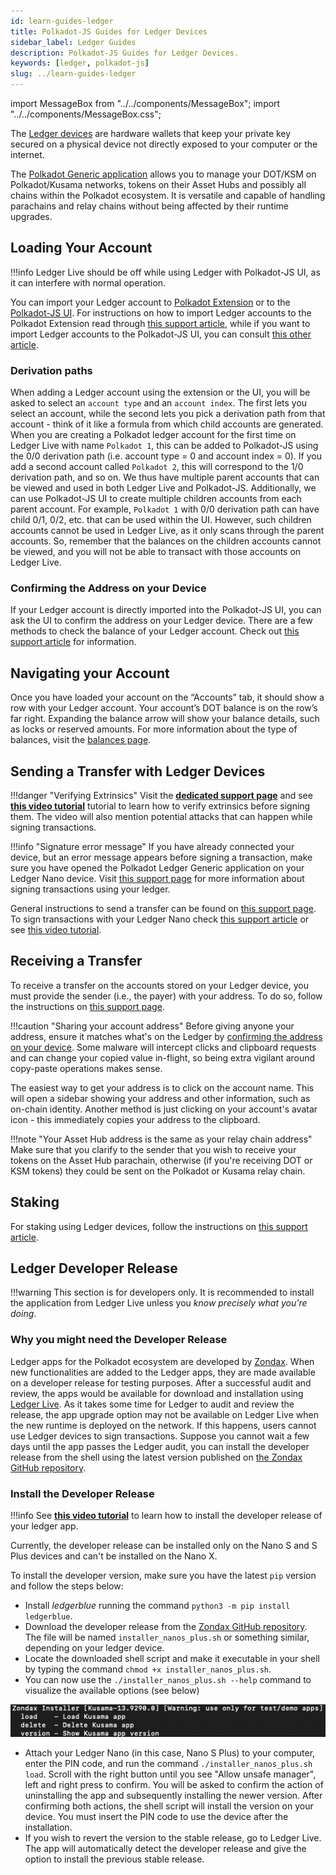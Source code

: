 ```yaml
---
id: learn-guides-ledger
title: Polkadot-JS Guides for Ledger Devices
sidebar_label: Ledger Guides
description: Polkadot-JS Guides for Ledger Devices.
keywords: [ledger, polkadot-js]
slug: ../learn-guides-ledger
---
```


import MessageBox from "../../components/MessageBox"; import "../../components/MessageBox.css";

<MessageBox message="Polkadot-JS is for developers and power users only. If you need help using the Polkadot-JS UI, you can contact the
[Polkadot Support Team](https://support.polkadot.network/support/home). For more user-friendly tools
see the [wallets](./wallets-index), [apps](./apps-index) and [dashboard](./dashboards-index) pages." />

The [Ledger devices](../general/ledger.md) are hardware wallets that keep your private key secured
on a physical device not directly exposed to your computer or the internet.

The [Polkadot Generic application](../general/ledger.md#polkadot-generic-app) allows you to manage
your DOT/KSM on Polkadot/Kusama networks, tokens on their Asset Hubs and possibly all chains within
the Polkadot ecosystem. It is versatile and capable of handling parachains and relay chains without
being affected by their runtime upgrades.

## Loading Your Account

!!!info
    Ledger Live should be off while using Ledger with Polkadot-JS UI, as it can interfere with normal operation.

You can import your Ledger account to [Polkadot Extension](https://polkadot.js.org/extension/) or to
the [Polkadot-JS UI](https://polkadot.js.org/apps/#/explorer). For instructions on how to import
Ledger accounts to the Polkadot Extension read through
[this support article](https://support.polkadot.network/support/solutions/articles/65000175387-how-to-add-your-ledger-through-the-polkadot-extension),
while if you want to import Ledger accounts to the Polkadot-JS UI, you can consult
[this other article](https://support.polkadot.network/support/solutions/articles/65000170812-how-to-add-ledger-account-through-the-polkadot-js-ui).

### Derivation paths

When adding a Ledger account using the extension or the UI, you will be asked to select an
`account type` and an `account index`. The first lets you select an account, while the second lets
you pick a derivation path from that account - think of it like a formula from which child accounts
are generated. When you are creating a Polkadot ledger account for the first time on Ledger Live
with name `Polkadot 1`, this can be added to Polkadot-JS using the 0/0 derivation path (i.e. account
type = 0 and account index = 0). If you add a second account called `Polkadot 2`, this will
correspond to the 1/0 derivation path, and so on. We thus have multiple parent accounts that can be
viewed and used in both Ledger Live and Polkadot-JS. Additionally, we can use Polkadot-JS UI to
create multiple children accounts from each parent account. For example, `Polkadot 1` with 0/0
derivation path can have child 0/1, 0/2, etc. that can be used within the UI. However, such children
accounts cannot be used in Ledger Live, as it only scans through the parent accounts. So, remember
that the balances on the children accounts cannot be viewed, and you will not be able to transact
with those accounts on Ledger Live.

### Confirming the Address on your Device

If your Ledger account is directly imported into the Polkadot-JS UI, you can ask the UI to confirm
the address on your Ledger device. There are a few methods to check the balance of your Ledger
account. Check out
[this support article](https://support.polkadot.network/support/solutions/articles/65000169332-where-can-i-see-the-balance-of-my-account-)
for information.

## Navigating your Account

Once you have loaded your account on the “Accounts” tab, it should show a row with your Ledger
account. Your account’s DOT balance is on the row’s far right. Expanding the balance arrow will show
your balance details, such as locks or reserved amounts. For more information about the type of
balances, visit the [balances page](./learn-account-balances.md#balance-types-on-polkadot-js).

## Sending a Transfer with Ledger Devices

!!!danger "Verifying Extrinsics"
    Visit the [**dedicated support page**](https://support.polkadot.network/support/solutions/articles/65000179161-how-can-i-verify-what-extrinsic-i-m-signing-#Verify-an-extrinsic-using-Ledger) and see [**this video tutorial**](https://youtu.be/bxMs-9fBtFk?t=360) tutorial to learn how to verify extrinsics before signing them. The video will also mention potential attacks that can happen while signing transactions.

!!!info "Signature error message"
    If you have already connected your device, but an error message appears before signing a transaction, make sure you have opened the Polkadot Ledger Generic application on your Ledger Nano device. Visit [this support page](https://support.polkadot.network/support/solutions/articles/65000181994) for more information about signing transactions using your ledger.

General instructions to send a transfer can be found on
[this support page](https://support.polkadot.network/support/solutions/articles/65000170304-how-to-send-transfer-funds-out-of-your-dot-account-on-the-polkadot-js-ui).
To sign transactions with your Ledger Nano check
[this support article](https://support.polkadot.network/support/solutions/articles/65000181994) or
see [this video tutorial](https://youtu.be/gbvrHzr4EDY?t=579).

## Receiving a Transfer

To receive a transfer on the accounts stored on your Ledger device, you must provide the sender
(i.e., the payer) with your address. To do so, follow the instructions on
[this support page](https://support.polkadot.network/support/solutions/articles/65000181866-how-to-receive-dot-to-my-account-on-polkadot-js-ui).

!!!caution "Sharing your account address"
    Before giving anyone your address, ensure it matches what's on the Ledger by [confirming the address on your device](#confirming-the-address-on-your-device). Some malware will intercept clicks and clipboard requests and can change your copied value in-flight, so being extra vigilant around copy-paste operations makes sense.

The easiest way to get your address is to click on the account name. This will open a sidebar
showing your address and other information, such as on-chain identity. Another method is just
clicking on your account's avatar icon - this immediately copies your address to the clipboard.

!!!note "Your Asset Hub address is the same as your relay chain address"
    Make sure that you clarify to the sender that you wish to receive your tokens on the Asset Hub parachain, otherwise (if you're receiving DOT or KSM tokens) they could be sent on the Polkadot or Kusama relay chain.

## Staking

For staking using Ledger devices, follow the instructions on
[this support article](https://support.polkadot.network/support/solutions/articles/65000168057-how-do-i-stake-nominate-on-polkadot-).

## Ledger Developer Release

!!!warning
    This section is for developers only. It is recommended to install the application from Ledger Live unless you _know precisely what you're doing_.

### Why you might need the Developer Release

Ledger apps for the Polkadot ecosystem are developed by [Zondax](https://zondax.ch/). When new
functionalities are added to the Ledger apps, they are made available on a developer release for
testing purposes. After a successful audit and review, the apps would be available for download and
installation using [Ledger Live](https://www.ledger.com/ledger-live). As it takes some time for
Ledger to audit and review the release, the app upgrade option may not be available on Ledger Live
when the new runtime is deployed on the network. If this happens, users cannot use Ledger devices to
sign transactions. Suppose you cannot wait a few days until the app passes the Ledger audit, you can
install the developer release from the shell using the latest version published on
[the Zondax GitHub repository](https://github.com/Zondax/ledger-polkadot/releases).

### Install the Developer Release

!!!info
    See [**this video tutorial**](https://youtu.be/4SyVQrlXZ_Q) to learn how to install the developer release of your ledger app.

Currently, the developer release can be installed only on the Nano S and S Plus devices and can't be
installed on the Nano X.

To install the developer version, make sure you have the latest `pip` version and follow the steps
below:

- Install _ledgerblue_ running the command `python3 -m pip install ledgerblue`.
- Download the developer release from the
  [Zondax GitHub repository](https://github.com/Zondax/ledger-polkadot/releases). The file will be
  named `installer_nanos_plus.sh` or something similar, depending on your ledger device.
- Locate the downloaded shell script and make it executable in your shell by typing the command
  `chmod +x installer_nanos_plus.sh`.
- You can now use the `./installer_nanos_plus.sh --help` command to visualize the available options
  (see below)

![Dev Ledger Help Menu](../assets/ledger-help-menu.png)

- Attach your Ledger Nano (in this case, Nano S Plus) to your computer, enter the PIN code, and run
  the command `./installer_nanos_plus.sh load`. Scroll with the right button until you see "Allow
  unsafe manager", left and right press to confirm. You will be asked to confirm the action of
  uninstalling the app and subsequently installing the newer version. After confirming both actions,
  the shell script will install the version on your device. You must insert the PIN code to use the
  device after the installation.
- If you wish to revert the version to the stable release, go to Ledger Live. The app will
  automatically detect the developer release and give the option to install the previous stable
  release.
